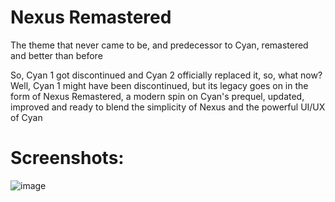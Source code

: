 # Nexus Remastered
The theme that never came to be, and predecessor to Cyan, remastered and better than before

So, Cyan 1 got discontinued and Cyan 2 officially replaced it, so, what now? Well, Cyan 1 might have been discontinued, but its legacy goes on in the form of Nexus Remastered, a modern spin on Cyan's prequel, updated, improved and ready to blend 
the simplicity of Nexus and the powerful UI/UX of Cyan

# Screenshots:
![image](https://github.com/DaBluLite/NexusRemastered/assets/73998678/bb1aa430-761f-4bab-95a3-24385f67a30e)
